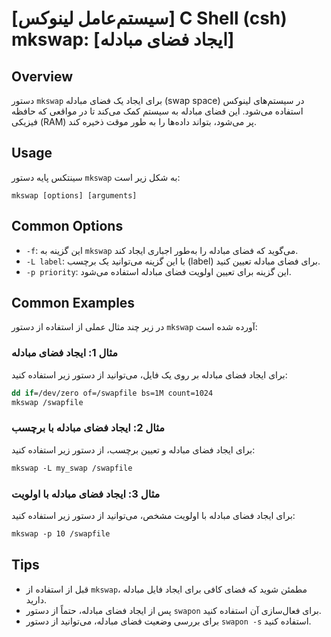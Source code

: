 # [سیستم‌عامل لینوکس] C Shell (csh) mkswap: [ایجاد فضای مبادله]

## Overview
دستور `mkswap` برای ایجاد یک فضای مبادله (swap space) در سیستم‌های لینوکس استفاده می‌شود. این فضای مبادله به سیستم کمک می‌کند تا در مواقعی که حافظه فیزیکی (RAM) پر می‌شود، بتواند داده‌ها را به طور موقت ذخیره کند.

## Usage
سینتکس پایه دستور `mkswap` به شکل زیر است:

```
mkswap [options] [arguments]
```

## Common Options
- `-f`: این گزینه به `mkswap` می‌گوید که فضای مبادله را به‌طور اجباری ایجاد کند.
- `-L label`: با این گزینه می‌توانید یک برچسب (label) برای فضای مبادله تعیین کنید.
- `-p priority`: این گزینه برای تعیین اولویت فضای مبادله استفاده می‌شود.

## Common Examples
در زیر چند مثال عملی از استفاده از دستور `mkswap` آورده شده است:

### مثال 1: ایجاد فضای مبادله
برای ایجاد فضای مبادله بر روی یک فایل، می‌توانید از دستور زیر استفاده کنید:

```csh
dd if=/dev/zero of=/swapfile bs=1M count=1024
mkswap /swapfile
```

### مثال 2: ایجاد فضای مبادله با برچسب
برای ایجاد فضای مبادله و تعیین برچسب، از دستور زیر استفاده کنید:

```csh
mkswap -L my_swap /swapfile
```

### مثال 3: ایجاد فضای مبادله با اولویت
برای ایجاد فضای مبادله با اولویت مشخص، می‌توانید از دستور زیر استفاده کنید:

```csh
mkswap -p 10 /swapfile
```

## Tips
- قبل از استفاده از `mkswap`، مطمئن شوید که فضای کافی برای ایجاد فایل مبادله دارید.
- پس از ایجاد فضای مبادله، حتماً از دستور `swapon` برای فعال‌سازی آن استفاده کنید.
- برای بررسی وضعیت فضای مبادله، می‌توانید از دستور `swapon -s` استفاده کنید.